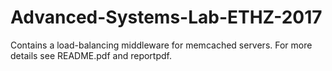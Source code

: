 # Advanced-Systems-Lab-ETHZ-2017
Contains a load-balancing middleware for memcached servers. For more details see README.pdf and reportpdf.
